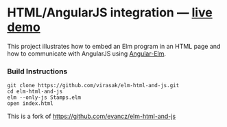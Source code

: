 # HTML/AngularJS integration &mdash; [live demo](http://virasak.github.io/elm-html-and-js)

This project illustrates how to embed an Elm program in an HTML
page and how to communicate with AngularJS using [Angular-Elm](http://virasak.github.io/angular-elm).

### Build Instructions

    git clone https://github.com/virasak/elm-html-and-js.git
    cd elm-html-and-js
    elm --only-js Stamps.elm
    open index.html

This is a fork of https://github.com/evancz/elm-html-and-js
